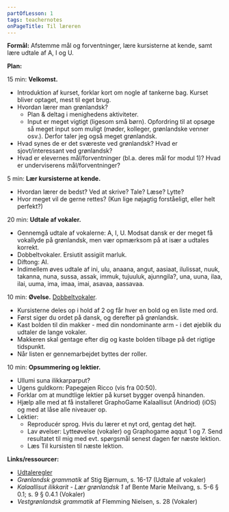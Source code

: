 ```yaml
---
partOfLesson: 1
tags: teachernotes
onPageTitle: Til læreren
---
```

**Formål:** Afstemme mål og forventninger, lære kursisterne at kende, samt lære udtale af A, I og U.

**Plan:**

15 min: **Velkomst.**

- Introduktion af kurset, forklar kort om nogle af tankerne bag. Kurset bliver optaget, mest til eget brug.
- Hvordan lærer man grønlandsk?
    - Plan & deltag i menighedens aktiviteter.
    - Input er meget vigtigt (ligesom små børn). Opfordring til at opsøge så meget input som muligt (møder, kolleger, grønlandske venner osv.). Derfor taler jeg også meget grønlandsk.
- Hvad synes de er det sværeste ved grønlandsk? Hvad er sjovt/interessant ved grønlandsk?
- Hvad er elevernes mål/forventninger (bl.a. deres mål for modul 1)? Hvad er underviserens mål/forventninger?

5 min: **Lær kursisterne at kende.**

- Hvordan lærer de bedst? Ved at skrive? Tale? Læse? Lytte?
- Hvor meget vil de gerne rettes? (Kun lige nøjagtig forståeligt, eller helt perfekt?)

20 min: **Udtale af vokaler.**

- Gennemgå udtale af vokalerne: A, I, U. Modsat dansk er der meget få vokallyde på grønlandsk, men vær opmærksom på at især a udtales korrekt.
- Dobbeltvokaler. Ersiutit assigiit marluk.
- Diftong: AI.
- Indimellem øves udtale af ini, ulu, anaana, angut, aasiaat, ilulissat, nuuk, takanna, nuna, sussa, assak, immuk, tujuuluk, ajunngila?, una, uuna, ilaa, ilai, uuma, ima, imaa, imai, asavaa, aassavaa.

10 min: **Øvelse.** [Dobbeltvokaler]().

- Kursisterne deles op i hold af 2 og får hver en bold og en liste med ord.
- Først siger du ordet på dansk, og derefter på grønlandsk.
- Kast bolden til din makker - med din nondominante arm - i det øjeblik du udtaler de lange vokaler.
- Makkeren skal gentage efter dig og kaste bolden tilbage på det rigtige tidspunkt.
- Når listen er gennemarbejdet byttes der roller.

10 min: **Opsummering og lektier.**

- Ullumi suna ilikkarparput?
- Ugens guldkorn: Papegøjen Ricco (vis fra 00:50).
- Forklar om at mundtlige lektier på kurset bygger ovenpå hinanden.
- Hjælp alle med at få installeret GraphoGame Kalaallisut (Andriod) (iOS) og med at låse alle niveauer op.
- Lektier:
    - Reproducér sprog. Hvis du lærer et nyt ord, gentag det højt.
    - Lav øvelser: Lytteøvelse (vokaler) og Graphogame aqqut 1 og 7. Send resultatet til mig med evt. spørgsmål senest dagen før næste lektion.
    - Læs Til kursisten til næste lektion.

**Links/ressourcer:**

- [Udtaleregler](/parloer/regler)
- _Grønlandsk grammatik_ af Stig Bjørnum, s. 16-17 (Udtale af vokaler)
- _Kalaallisut ilikkarit - Lær grønlandsk 1_ af Bente Marie Meilvang, s. 5-6 § 0.1; s. 9 § 0.4.1 (Vokaler)
- _Vestgrønlandsk grammatik_ af Flemming Nielsen, s. 28 (Vokaler)